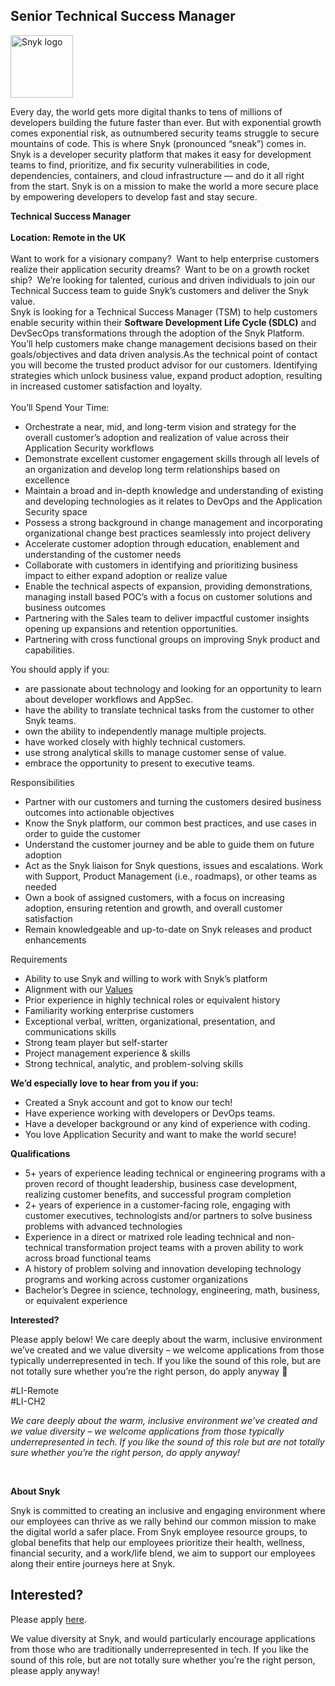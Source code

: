 Senior Technical Success Manager
---

<img src="https://res.cloudinary.com/snyk/image/upload/v1537345894/press-kit/brand/logo-black.png" width="100" alt="Snyk logo" />

<div class="content-intro"><p><span style="font-weight: 400;">Every day, the world gets more digital thanks to tens of millions of developers building the future faster than ever. But with exponential growth comes exponential risk, as outnumbered security teams struggle to secure mountains of code. This is where Snyk (pronounced “sneak”) comes in. Snyk is a developer security platform that makes it easy for development teams to find, prioritize, and fix security vulnerabilities in code, dependencies, containers, and cloud infrastructure — and do it all right from the start. Snyk is on a mission to make the world a more secure place by empowering developers to develop fast and stay secure.</span></p></div><div class="p-rich_text_section"><strong data-stringify-type="bold">Technical Success Manager</strong></div>
<div class="p-rich_text_section">&nbsp;</div>
<div class="p-rich_text_section"><strong data-stringify-type="bold">Location: Remote in the UK</strong></div>
<div class="p-rich_text_section">&nbsp;</div>
<div class="p-rich_text_section">Want to work for a visionary company?&nbsp; Want to help enterprise customers realize their application security dreams?&nbsp; Want to be on a growth rocket ship?&nbsp; We’re looking for talented, curious and driven individuals to join our Technical Success team to guide Snyk’s customers and deliver the Snyk value.<br>Snyk is looking for a Technical Success Manager (TSM) to help customers enable security within their <strong data-stringify-type="bold">Software Development Life Cycle (SDLC)</strong>&nbsp;and DevSecOps transformations through the adoption of the Snyk Platform. You’ll help customers make change management decisions based on their goals/objectives and data driven analysis.As the technical point of contact you will become the trusted product advisor for our customers. Identifying strategies which unlock business value, expand product adoption, resulting in increased customer satisfaction and loyalty.</div>
<div class="p-rich_text_section">&nbsp;</div>
<div class="p-rich_text_section">You’ll Spend Your Time:</div>
<ul class="p-rich_text_list p-rich_text_list__bullet" data-stringify-type="unordered-list" data-indent="0" data-border="0">
<li data-stringify-indent="0" data-stringify-border="0">Orchestrate a near, mid, and long-term vision and strategy for the overall customer’s adoption and realization of value across their Application Security workflows</li>
<li data-stringify-indent="0" data-stringify-border="0">Demonstrate excellent customer engagement skills through all levels of an organization and develop long term relationships based on excellence</li>
<li data-stringify-indent="0" data-stringify-border="0">Maintain a broad and in-depth knowledge and understanding of existing and developing technologies as it relates to DevOps and the Application Security space</li>
<li data-stringify-indent="0" data-stringify-border="0">Possess a strong background in change management and incorporating organizational change best practices seamlessly into project delivery</li>
<li data-stringify-indent="0" data-stringify-border="0">Accelerate customer adoption through education, enablement and understanding of the customer needs</li>
<li data-stringify-indent="0" data-stringify-border="0">Collaborate with customers in identifying and prioritizing business impact to either expand adoption or realize value</li>
<li data-stringify-indent="0" data-stringify-border="0">Enable the technical aspects of expansion, providing demonstrations, managing install based POC’s with a focus on customer solutions and business outcomes</li>
<li data-stringify-indent="0" data-stringify-border="0">Partnering with the Sales team to deliver impactful customer insights opening up expansions and retention opportunities.</li>
<li data-stringify-indent="0" data-stringify-border="0">Partnering with cross functional groups on improving Snyk product and capabilities.</li>
</ul>
<div class="p-rich_text_section">You should apply if you:</div>
<ul class="p-rich_text_list p-rich_text_list__bullet" data-stringify-type="unordered-list" data-indent="0" data-border="0">
<li data-stringify-indent="0" data-stringify-border="0">are passionate about technology and looking for an opportunity to learn about developer workflows and AppSec.</li>
<li data-stringify-indent="0" data-stringify-border="0">have the ability to translate technical tasks from the customer to other Snyk teams.</li>
<li data-stringify-indent="0" data-stringify-border="0">own the ability to independently manage multiple projects.</li>
<li data-stringify-indent="0" data-stringify-border="0">have worked closely with highly technical customers.</li>
<li data-stringify-indent="0" data-stringify-border="0">use strong analytical skills to manage customer sense of value.</li>
<li data-stringify-indent="0" data-stringify-border="0">embrace the opportunity to present to executive teams.</li>
</ul>
<div class="p-rich_text_section">Responsibilities</div>
<ul class="p-rich_text_list p-rich_text_list__bullet" data-stringify-type="unordered-list" data-indent="0" data-border="0">
<li data-stringify-indent="0" data-stringify-border="0">Partner with our customers and turning the customers desired business outcomes into actionable objectives</li>
<li data-stringify-indent="0" data-stringify-border="0">Know the Snyk platform, our common best practices, and use cases in order to guide the customer</li>
<li data-stringify-indent="0" data-stringify-border="0">Understand the customer journey and be able to guide them on future adoption</li>
<li data-stringify-indent="0" data-stringify-border="0">Act as the Snyk liaison for Snyk questions, issues and escalations. Work with Support, Product Management (i.e., roadmaps), or other teams as needed</li>
<li data-stringify-indent="0" data-stringify-border="0">Own a book of assigned customers, with a focus on increasing adoption, ensuring retention and growth, and overall customer satisfaction</li>
<li data-stringify-indent="0" data-stringify-border="0">Remain knowledgeable and up-to-date on Snyk releases and product enhancements</li>
</ul>
<div class="p-rich_text_section">Requirements</div>
<ul class="p-rich_text_list p-rich_text_list__bullet" data-stringify-type="unordered-list" data-indent="0" data-border="0">
<li data-stringify-indent="0" data-stringify-border="0">Ability to use Snyk and willing to work with Snyk’s platform</li>
<li data-stringify-indent="0" data-stringify-border="0">Alignment with our&nbsp;<a class="c-link" href="https://snyk.io/about/" target="_blank" data-stringify-link="https://snyk.io/about/" data-sk="tooltip_parent" data-remove-tab-index="true">Values</a></li>
<li data-stringify-indent="0" data-stringify-border="0">Prior experience in highly technical roles or equivalent history</li>
<li data-stringify-indent="0" data-stringify-border="0">Familiarity working enterprise customers</li>
<li data-stringify-indent="0" data-stringify-border="0">Exceptional verbal, written, organizational, presentation, and communications skills</li>
<li data-stringify-indent="0" data-stringify-border="0">Strong team player but self-starter</li>
<li data-stringify-indent="0" data-stringify-border="0">Project management experience &amp; skills</li>
<li data-stringify-indent="0" data-stringify-border="0">Strong technical, analytic, and problem-solving skills</li>
</ul>
<div class="p-rich_text_section"><strong data-stringify-type="bold">We’d especially love to hear from you if you:</strong></div>
<ul class="p-rich_text_list p-rich_text_list__bullet" data-stringify-type="unordered-list" data-indent="0" data-border="0">
<li data-stringify-indent="0" data-stringify-border="0">Created a Snyk account and got to know our tech!</li>
<li data-stringify-indent="0" data-stringify-border="0">Have experience working with developers or DevOps teams.</li>
<li data-stringify-indent="0" data-stringify-border="0">Have a developer background or any kind of experience with coding.</li>
<li data-stringify-indent="0" data-stringify-border="0">You love Application Security and want to make the world secure!</li>
</ul>
<div class="p-rich_text_section"><strong data-stringify-type="bold">Qualifications</strong></div>
<ul class="p-rich_text_list p-rich_text_list__bullet" data-stringify-type="unordered-list" data-indent="0" data-border="0">
<li data-stringify-indent="0" data-stringify-border="0">5+ years of experience leading technical or engineering programs with a proven record of thought leadership, business case development, realizing customer benefits, and successful program completion</li>
<li data-stringify-indent="0" data-stringify-border="0">2+ years of experience in a customer-facing role, engaging with customer executives, technologists and/or partners to solve business problems with advanced technologies</li>
<li data-stringify-indent="0" data-stringify-border="0">Experience in a direct or matrixed role leading technical and non-technical transformation project teams with a proven ability to work across broad functional teams</li>
<li data-stringify-indent="0" data-stringify-border="0">A history of problem solving and innovation developing technology programs and working across customer organizations</li>
<li data-stringify-indent="0" data-stringify-border="0">Bachelor’s Degree in science, technology, engineering, math, business, or equivalent experience</li>
</ul>
<p><strong>Interested?</strong></p>
<p>Please apply below! We care deeply about the warm, inclusive environment we’ve created and we value diversity – we welcome applications from those typically underrepresented in tech. If you like the sound of this role, but are not totally sure whether you’re the right person, do apply anyway 🙂</p>
<p>#LI-Remote<br>#LI-CH2</p><div class="content-conclusion"><p><em data-stringify-type="italic">We care deeply about the warm, inclusive environment we’ve created and we value diversity – we welcome applications from those typically underrepresented in tech. If you like the sound of this role but are not totally sure whether you’re the right person, do apply anyway!</em></p>
<p>&nbsp;</p>
<p><strong>About Snyk</strong></p>
<p><strong><span style="font-weight: 400;">Snyk is committed to creating an inclusive and engaging environment where our employees can thrive as we rally behind our common mission to make the digital world a safer place. From Snyk employee resource groups, to global benefits that help our employees prioritize their health, wellness, financial security, and a work/life blend, we aim to support our employees along their entire journeys here at Snyk. </span></strong></p></div>

Interested?
---

Please apply [here](https://boards.greenhouse.io/snyk/jobs/6293465002#app).

We value diversity at Snyk, and would particularly encourage applications from those who are traditionally underrepresented in tech.
If you like the sound of this role, but are not totally sure whether you’re the right person, please apply anyway!
